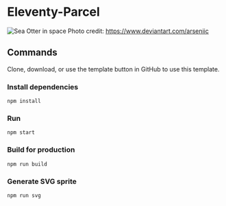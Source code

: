 # Eleventy-Parcel

![Sea Otter in space]( https://www.deviantart.com/arseniic/art/Otter-Space-346874498)
Photo credit: https://www.deviantart.com/arseniic

## Commands

Clone, download, or use the template button in GitHub to use this template. 

### Install dependencies

```
npm install
```

### Run

```
npm start
```

### Build for production

```
npm run build
```

### Generate SVG sprite

```
npm run svg
```
